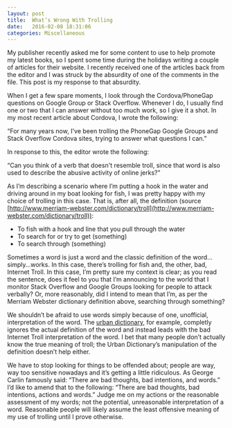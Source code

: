 ```yaml
---
layout: post
title:  What’s Wrong With Trolling
date:   2016-02-08 18:31:06
categories: Miscellaneous
---
```

My publisher recently asked me for some content to use to help promote my latest books, so I spent some time during the holidays writing a couple of articles for their website. I recently received one of the articles back from the editor and I was struck by the absurdity of one of the comments in the file. This post is my response to that absurdity.

When I get a few spare moments, I look through the Cordova/PhoneGap questions on Google Group or Stack Overflow. Whenever I do, I usually find one or two that I can answer without too much work, so I give it a shot. In my most recent article about Cordova, I wrote the following:

“For many years now, I've been trolling the PhoneGap Google Groups and Stack Overflow Cordova sites, trying to answer what questions I can.”

In response to this, the editor wrote the following:

“Can you think of a verb that doesn't resemble troll, since that word is also used to describe the abusive activity of online jerks?”

As I’m describing a scenario where I’m putting a hook in the water and driving around in my boat looking for fish, I was pretty happy with my choice of trolling in this case. That is, after all, the definition (source [http://www.merriam-webster.com/dictionary/troll](http://www.merriam-webster.com/dictionary/troll)):

*   To fish with a hook and line that you pull through the water
*   To search for or try to get (something)
*   To search through (something)

Sometimes a word is just a word and the classic definition of the word…simply…works. In this case, there’s trolling for fish and, the other, bad, Internet Troll. In this case, I’m pretty sure my context is clear; as you read the sentence, does it feel to you that I’m announcing to the world that I monitor Stack Overflow and Google Groups looking for people to attack verbally? Or, more reasonably, did I intend to mean that I’m, as per the Merriam Webster dictionary definition above, searching through something?

We shouldn’t be afraid to use words simply because of one, unofficial, interpretation of the word. The [urban dictionary](http://www.urbandictionary.com/define.php?term=trolling), for example, completly ignores the actual definition of the word and instead leads with the bad Internet Troll interpretation of the word. I bet that many people don’t actually know the true meaning of troll; the Urban Dictionary’s manipulation of the definition doesn’t help either.

We have to stop looking for things to be offended about; people are way, way too sensitive nowadays and it’s getting a little ridiculous. As George Carlin famously said: “There are bad thoughts, bad intentions, and words.” I’d like to amend that to the following: “There are bad thoughts, bad intentions, actions and words.” Judge me on my actions or the reasonable assessment of my words; not the potential, unreasonable interpretation of a word. Reasonable people will likely assume the least offensive meaning of my use of trolling until I prove otherwise.